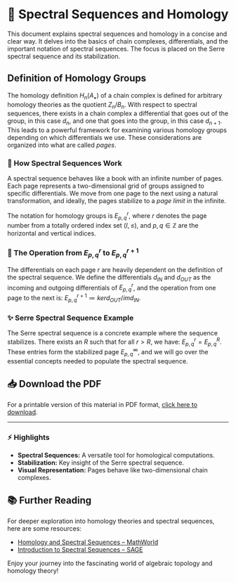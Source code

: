 # 📘 Spectral Sequences and Homology

This document explains spectral sequences and homology in a concise and clear way. It delves into the basics of chain complexes, differentials, and the important notation of spectral sequences. The focus is placed on the Serre spectral sequence and its stabilization.

## Definition of Homology Groups

The homology definition $H_n(A_\bullet)$ of a chain complex is defined for arbitrary homology theories as the quotient $Z_n / B_n$. With respect to spectral sequences, there exists in a chain complex a differential that goes out of the group, in this case $d_n$, and one that goes into the group, in this case $d_{n+1}$. This leads to a powerful framework for examining various homology groups depending on which differentials we use. These considerations are organized into what are called *pages*. 

### 📖 How Spectral Sequences Work

A spectral sequence behaves like a book with an infinite number of pages. Each page represents a two-dimensional grid of groups assigned to specific differentials. We move from one page to the next using a natural transformation, and ideally, the pages stabilize to a *page limit* in the infinite. 

The notation for homology groups is $E^r_{p,q}$, where $r$ denotes the page number from a totally ordered index set $(I,\leq)$, and $p, q \in \mathbb{Z}$ are the horizontal and vertical indices.

### 🔄 The Operation from $E^r_{p,q}$ to $E^{r+1}_{p,q}$

The differentials on each page $r$ are heavily dependent on the definition of the spectral sequence. We define the differentials $d_{IN}$ and $d_{OUT}$ as the incoming and outgoing differentials of $E^r_{p,q}$, and the operation from one page to the next is: $E^{r+1}_{p,q} \coloneq ker d_{OUT} / im d_{IN}$.

### ✨ Serre Spectral Sequence Example

The Serre spectral sequence is a concrete example where the sequence stabilizes. There exists an $R$ such that for all $r > R$, we have: $E^r_{p,q} = E^R_{p,q}$. These entries form the stabilized page $E^\infty_{p,q}$, and we will go over the essential concepts needed to populate the spectral sequence.

## 📥 Download the PDF

For a printable version of this material in PDF format, [click here to download](https://karhunenloeve.github.io/SpecSeq/main.pdf).

---

### ⚡ Highlights

- **Spectral Sequences:** A versatile tool for homological computations.
- **Stabilization:** Key insight of the Serre spectral sequence.
- **Visual Representation:** Pages behave like two-dimensional chain complexes.

## 📚 Further Reading

For deeper exploration into homology theories and spectral sequences, here are some resources:
- [Homology and Spectral Sequences – MathWorld](https://mathworld.wolfram.com/Homology.html)
- [Introduction to Spectral Sequences – SAGE](https://doc.sagemath.org/html/en/thematic_tutorials/spectral-sequences.html)

Enjoy your journey into the fascinating world of algebraic topology and homology theory!
